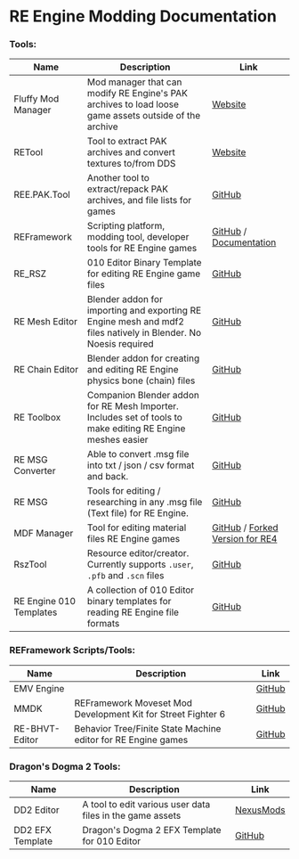 # RE Engine Modding Documentation

### Tools:

| Name | Description | Link |
| --------  | ------------------- | --------------------- |
| Fluffy Mod Manager | Mod manager that can modify RE Engine's PAK archives to load loose game assets outside of the archive | [Website](https://www.fluffyquack.com/) |
| RETool | Tool to extract PAK archives and convert textures to/from DDS | [Website](https://www.fluffyquack.com/) |
| REE.PAK.Tool | Another tool to extract/repack PAK archives, and file lists for games | [GitHub](https://github.com/Ekey/REE.PAK.Tool) |
| REFramework | Scripting platform, modding tool, developer tools for RE Engine games | [GitHub](https://github.com/praydog/REFramework) / [Documentation](https://cursey.github.io/reframework-book/) |
| RE_RSZ | 010 Editor Binary Template for editing RE Engine game files  | [GitHub](https://github.com/alphazolam/RE_RSZ)
| RE Mesh Editor | Blender addon for importing and exporting RE Engine mesh and mdf2 files natively in Blender. No Noesis required | [GitHub](https://github.com/NSACloud/RE-Mesh-Editor)
| RE Chain Editor | Blender addon for creating and editing RE Engine physics bone (chain) files | [GitHub](https://github.com/NSACloud/RE-Chain-Editor)
| RE Toolbox | Companion Blender addon for RE Mesh Importer. Includes set of tools to make editing RE Engine meshes easier | [GitHub](https://github.com/NSACloud/RE-Toolbox)
| RE MSG Converter | Able to convert .msg file into txt / json / csv format and back. | [GitHub](https://github.com/dtlnor/REMSG_Converter)
| RE MSG | Tools for editing / researching in any .msg file (Text file) for RE Engine. | [GitHub](https://github.com/dtlnor/RE_MSG)
| MDF Manager | Tool for editing material files RE Engine games | [GitHub](https://github.com/Silvris/MDF-Manager) / [Forked Version for RE4](https://github.com/SilverEzredes/MDF-Manager_RE4R)
| RszTool | Resource editor/creator. Currently supports `.user`, `.pfb` and `.scn` files  | [GitHub](https://github.com/czastack/RszTool)
| RE Engine 010 Templates | A collection of 010 Editor binary templates for reading RE Engine file formats  | [GitHub](https://github.com/alphazolam/RE-Engine-010-Templates)

### REFramework Scripts/Tools:
| Name | Description | Link |
| --------  | ------------------- | --------------------- |
| EMV Engine | | [GitHub](https://github.com/alphazolam/EMV-Engine)
| MMDK | REFramework Moveset Mod Development Kit for Street Fighter 6  | [GitHub](https://github.com/alphazolam/MMDK)
| RE-BHVT-Editor | Behavior Tree/Finite State Machine editor for RE Engine games  | [GitHub](https://github.com/praydog/RE-BHVT-Editor)

### Dragon's Dogma 2 Tools:
| Name | Description | Link |
| --------  | ------------------- | --------------------- |
| DD2 Editor | A tool to edit various user data files in the game assets | [NexusMods](https://www.nexusmods.com/dragonsdogma2/mods/522)
| DD2 EFX Template | Dragon's Dogma 2 EFX Template for 010 Editor | [GitHub](https://github.com/ZippoIG/DD2-EFX-Template)
